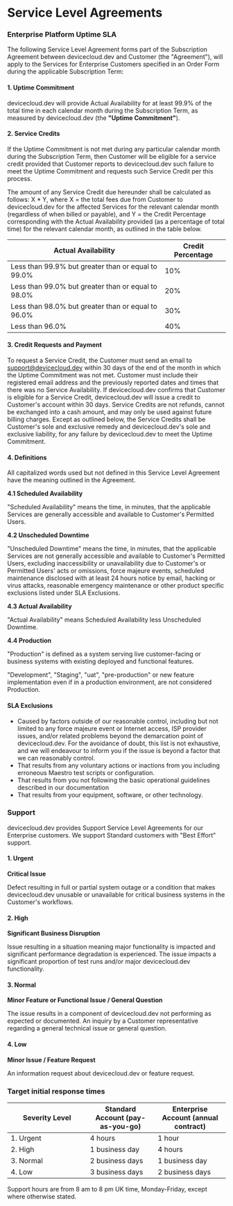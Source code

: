 # Service Level Agreements

### Enterprise Platform Uptime SLA <a href="#enterprise-platform-uptime-sla" id="enterprise-platform-uptime-sla"></a>

The following Service Level Agreement forms part of the Subscription Agreement between devicecloud.dev and Customer (the "Agreement"), will apply to the Services for Enterprise Customers specified in an Order Form during the applicable Subscription Term:

#### 1. Uptime Commitment <a href="#id-1-uptime-commitment" id="id-1-uptime-commitment"></a>

devicecloud.dev will provide Actual Availability for at least 99.9% of the total time in each calendar month during the Subscription Term, as measured by devicecloud.dev (the **"Uptime Commitment"**).

#### 2. Service Credits <a href="#id-2-service-credits" id="id-2-service-credits"></a>

If the Uptime Commitment is not met during any particular calendar month during the Subscription Term, then Customer will be eligible for a service credit provided that Customer reports to devicecloud.dev such failure to meet the Uptime Commitment and requests such Service Credit per this process.&#x20;

The amount of any Service Credit due hereunder shall be calculated as follows: X \* Y, where X = the total fees due from Customer to devicecloud.dev for the affected Services for the relevant calendar month (regardless of when billed or payable), and Y = the Credit Percentage corresponding with the Actual Availability provided (as a percentage of total time) for the relevant calendar month, as outlined in the table below.

| Actual Availability                                | Credit Percentage |
| -------------------------------------------------- | ----------------- |
| Less than 99.9% but greater than or equal to 99.0% | 10%               |
| Less than 99.0% but greater than or equal to 98.0% | 20%               |
| Less than 98.0% but greater than or equal to 96.0% | 30%               |
| Less than 96.0%                                    | 40%               |

#### 3. Credit Requests and Payment <a href="#id-3-credit-requests-and-payment" id="id-3-credit-requests-and-payment"></a>

To request a Service Credit, the Customer must send an email to [support@devicecloud.dev](mailto:support@devicecloud.dev) within 30 days of the end of the month in which the Uptime Commitment was not met. Customer must include their registered email address and the previously reported dates and times that there was no Service Availability. If devicecloud.dev confirms that Customer is eligible for a Service Credit, devicecloud.dev will issue a credit to Customer's account within 30 days. Service Credits are not refunds, cannot be exchanged into a cash amount, and may only be used against future billing charges. Except as outlined below, the Service Credits shall be Customer's sole and exclusive remedy and devicecloud.dev's sole and exclusive liability, for any failure by devicecloud.dev to meet the Uptime Commitment.

#### 4. Definitions <a href="#id-4-definitions" id="id-4-definitions"></a>

All capitalized words used but not defined in this Service Level Agreement have the meaning outlined in the Agreement.

**4.1 Scheduled Availability**

"Scheduled Availability" means the time, in minutes, that the applicable Services are generally accessible and available to Customer's Permitted Users.

**4.2 Unscheduled Downtime**

"Unscheduled Downtime" means the time, in minutes, that the applicable Services are not generally accessible and available to Customer's Permitted Users, excluding inaccessibility or unavailability due to Customer's or Permitted Users' acts or omissions, force majeure events, scheduled maintenance disclosed with at least 24 hours notice by email, hacking or virus attacks, reasonable emergency maintenance or other product specific exclusions listed under SLA Exclusions.

**4.3 Actual Availability**

"Actual Availability" means Scheduled Availability less Unscheduled Downtime.

**4.4 Production**

"Production" is defined as a system serving live customer-facing or business systems with existing deployed and functional features.

"Development", "Staging", "uat", "pre-production" or new feature implementation even if in a production environment, are not considered Production.

#### SLA Exclusions <a href="#sla-exclusions" id="sla-exclusions"></a>

* Caused by factors outside of our reasonable control, including but not limited to any force majeure event or Internet access, ISP provider issues, and/or related problems beyond the demarcation point of devicecloud.dev. For the avoidance of doubt, this list is not exhaustive, and we will endeavour to inform you if the issue is beyond a factor that we can reasonably control.
* That results from any voluntary actions or inactions from you including erroneous Maestro test scripts or configuration.
* That results from you not following the basic operational guidelines described in our documentation
* That results from your equipment, software, or other technology.

### Support <a href="#support" id="support"></a>

devicecloud.dev provides Support Service Level Agreements for our Enterprise customers. We support Standard customers with "Best Effort" support.

#### 1. Urgent <a href="#id-1-urgent" id="id-1-urgent"></a>

**Critical Issue**

Defect resulting in full or partial system outage or a condition that makes devicecloud.dev unusable or unavailable for critical business systems in the Customer's workflows.

#### 2. High <a href="#id-2-high" id="id-2-high"></a>

**Significant Business Disruption**

Issue resulting in a situation meaning major functionality is impacted and significant performance degradation is experienced. The issue impacts a significant proportion of test runs and/or major devicecloud.dev functionality.

#### 3. Normal <a href="#id-3-normal" id="id-3-normal"></a>

**Minor Feature or Functional Issue / General Question**

The issue results in a component of devicecloud.dev not performing as expected or documented. An inquiry by a Customer representative regarding a general technical issue or general question.

#### 4. Low <a href="#id-4-low" id="id-4-low"></a>

**Minor Issue / Feature Request**

An information request about devicecloud.dev or feature request.

### Target initial response times <a href="#target-initial-response-times" id="target-initial-response-times"></a>

<table><thead><tr><th width="167">Severity Level</th><th>Standard Account (pay-as-you-go)</th><th>Enterprise Account (annual contract)</th></tr></thead><tbody><tr><td>1. Urgent</td><td>4 hours</td><td>1 hour</td></tr><tr><td>2. High</td><td>1 business day</td><td>4 hours</td></tr><tr><td>3. Normal</td><td>2 business days</td><td>1 business day</td></tr><tr><td>4. Low</td><td>3 business days</td><td>2 business days</td></tr></tbody></table>

Support hours are from 8 am to 8 pm UK time, Monday-Friday, except where otherwise stated.
